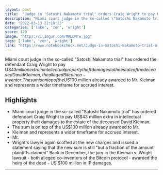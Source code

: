 ```yaml
---
layout: post
title:  "Judge in 'Satoshi Nakamoto trial' orders Craig Wright to pay US$43 million more in IP damages to the heirs of Bitcoin co-inventor"
description: "Miami court judge in the so-called \"Satoshi Nakamoto trial\" has ordered the defendant Craig Wright to pay US$43 million extra in intellectual property theft damages to the estate of the deceased David Kleiman, the alleged Bitcoin co-inventor. The sum is on top of the US$100 million already awarded to Mr. Kleiman and represents a wider timeframe for accrued interest."
date: "2022-03-13 22:18:23"
categories: ['lake', 'zen', 'wright']
score: 120
image: "https://i.imgur.com/MRLDMTw.jpg"
tags: ['lake', 'zen', 'wright']
link: "https://www.notebookcheck.net/Judge-in-Satoshi-Nakamoto-trial-orders-Craig-Wright-to-pay-US-43-million-more-in-IP-damages-to-the-heirs-of-Bitcoin-co-inventor.607964.0.html"
---
```


Miami court judge in the so-called \"Satoshi Nakamoto trial\" has ordered the defendant Craig Wright to pay US$43 million extra in intellectual property theft damages to the estate of the deceased David Kleiman, the alleged Bitcoin co-inventor. The sum is on top of the US$100 million already awarded to Mr. Kleiman and represents a wider timeframe for accrued interest.

## Highlights

- Miami court judge in the so-called "Satoshi Nakamoto trial" has ordered defendant Craig Wright to pay US$43 million extra in intellectual property theft damages to the estate of the deceased David Kleiman.
- The sum is on top of the US$100 million already awarded to Mr.
- Kleiman and represents a wider timeframe for accrued interest.
- Mr.
- Wright's lawyer again scoffed at the new charges and issued a statement saying that the new sum is still "but a fraction of the amount plaintiffs claimed" Back in December, the jury in the Kleiman v. Wright lawsuit - both alleged co-inventors of the Bitcoin protocol - awarded the heirs of the dead - US $100 million in IP damages.

---
